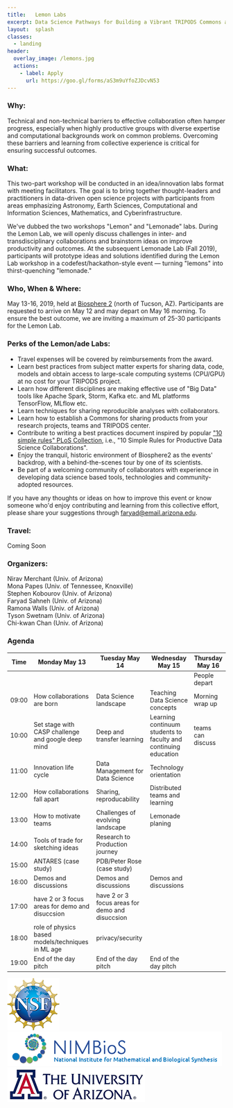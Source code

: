 ```yaml
---
title:   Lemon Labs
excerpt: Data Science Pathways for Building a Vibrant TRIPODS Commons at Scale
layout:  splash
classes:
  - landing
header:
  overlay_image: /lemons.jpg
  actions:
    - label: Apply
      url: https://goo.gl/forms/aS3m9uYfoZJDcvN53
---
```


### Why:

Technical and non-technical barriers to effective collaboration often
hamper progress, especially when highly productive groups with diverse
expertise and computational backgrounds work on common problems.
Overcoming these barriers and learning from collective experience is
critical for ensuring successful outcomes.

### What:

This two-part workshop will be conducted in an idea/innovation labs
format with meeting facilitators.  The goal is to bring together
thought-leaders and practitioners in data-driven open science projects
with participants from areas emphasizing Astronomy, Earth Sciences,
Computational and Information Sciences, Mathematics, and
Cyberinfrastructure.

We've dubbed the two workshops "Lemon" and "Lemonade" labs.  During
the Lemon Lab, we will openly discuss challenges in inter- and
transdisciplinary collaborations and brainstorm ideas on improve
productivity and outcomes.  At the subsequent Lemonade Lab (Fall
2019), participants will prototype ideas and solutions identified
during the Lemon Lab workshop in a codefest/hackathon-style event —
turning "lemons" into thirst-quenching "lemonade."

### Who, When & Where:

May 13-16, 2019, held at [Biosphere 2](http://biosphere2.org) (north
of Tucson, AZ).  Participants are requested to arrive on May 12 and
may depart on May 16 morning.  To ensure the best outcome, we are
inviting a maximum of 25-30 participants for the Lemon Lab.

### Perks of the Lemon/ade Labs:

- Travel expenses will be covered by reimbursements from the award.
- Learn best practices from subject matter experts for sharing data,
  code, models and obtain access to large-scale computing systems
  (CPU/GPU) at no cost for your TRIPODS project.
- Learn how different disciplines are making effective use of "Big
  Data" tools like Apache Spark, Storm, Kafka etc. and ML platforms
  TensorFlow, MLflow etc.
- Learn techniques for sharing reproducible analyses with
  collaborators.
- Learn how to establish a Commons for sharing products from your
  research projects, teams and TRIPODS center.
- Contribute to writing a best practices document inspired by popular
  ["10 simple rules" PLoS
  Collection](https://collections.plos.org/ten-simple-rules), i.e.,
  "10 Simple Rules for Productive Data Science Collaborations".
- Enjoy the tranquil, historic environment of Biosphere2 as the
  events' backdrop, with a behind-the-scenes tour by one of its
  scientists.
- Be part of a welcoming community of collaborators with experience in
  developing data science based tools, technologies and
  community-adopted resources.

If you have any thoughts or ideas on how to improve this event or know
someone who'd enjoy contributing and learning from this collective
effort, please share your suggestions through
[faryad@email.arizona.edu](mailto:faryad@email.arizona.edu).

### Travel:

Coming Soon

### Organizers:

Nirav Merchant (Univ. of Arizona)<br/>
Mona Papes (Univ. of Tennessee, Knoxville)<br/>
Stephen Kobourov (Univ. of Arizona)<br/>
Faryad Sahneh (Univ. of Arizona)<br/>
Ramona Walls (Univ. of Arizona)<br/>
Tyson Swetnam (Univ. of Arizona)<br/>
Chi-kwan Chan (Univ. of Arizona)

### Agenda

Time  | Monday May 13                                      | Tuesday May 14                                  | Wednesday May 15                                                | Thursday May 16
----- | -------------------------------------------------- | ----------------------------------------------- | --------------------------------------------------------------- | ---------------
      |                                                    |                                                 |                                                                 | People depart
09:00 | How collaborations are born                        | Data Science landscape                          | Teaching Data Science concepts                                  | Morning wrap up
10:00 | Set stage with CASP challenge and google deep mind | Deep and transfer learning                      | Learning continuum students to faculty and continuing education | teams can discuss
11:00 | Innovation life cycle                              | Data Management for Data Science                | Technology orientation                                          |
12:00 | How collaborations fall apart                      | Sharing, reproducability                        | Distributed teams and learning                                  |
13:00 | How to motivate teams                              | Challenges of evolving landscape                | Lemonade planing                                                |
14:00 | Tools of trade for sketching ideas                 | Research to Production journey                  |                                                                 |
15:00 | ANTARES (case study)                               | PDB/Peter Rose  (case study)                    |                                                                 |
16:00 | Demos and discussions                              | Demos and discussions                           | Demos and discussions                                           |
17:00 | have 2 or 3 focus areas for demo and disuccsion    | have 2 or 3 focus areas for demo and disuccsion |                                                                 |
18:00 | role of physics based models/techniques in ML age  | privacy/security                                |                                                                 |
19:00 | End of the day pitch                               | End of the day pitch                            | End of the day pitch                                            |

[![NSF](/nsf.png)](https://www.nsf.gov/awardsearch/showAward?AWD_ID=1839307&HistoricalAwards=false)
[![NIMBioS](/nimbios.png)](http://www.nimbios.org/)
[![U. of Arizona](/ua.png)](https://www.arizona.edu/)
